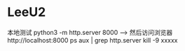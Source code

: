 # LeeU2
本地测试
python3 -m http.server 8000  -->  然后访问浏览器 http://localhost:8000
ps aux | grep http.server
kill -9 xxxxx